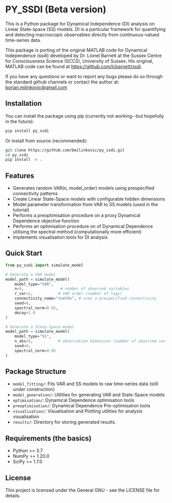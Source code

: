 # PY_SSDI (Beta version)

This is a Python package for Dynamical Independence (DI) analysis on Linear State-space (SS) models. DI is a particular framework for quantifying and detecting macroscopic observables directly from continuous-valued time-series data. 

This package is porting of the original MATLAB code for Dynamical Independence (ssdi) developed by Dr. Lionel Barnett at the Sussex Centre for Consciousness Science (SCCS), University of Sussex. His original, MATLAB code can be found at https://github.com/lcbarnett/ssdi. 

If you have any questions or want to report any bugs please do so through the standard github channels or contact the author at: borjan.milinkovic@gmail.com

## Installation

You can install the package using pip (currently not working--but hopefully in the future):

```bash
pip install py_ssdi
```

Or install from source (recommended):

```bash
git clone https://github.com/bmilinkovic/py_ssdi.git
cd py_ssdi
pip install -e .
```

## Features

- Generates random VAR(n, model_order) models using prespecified connectivity patterns
- Create Linear State-Space models with configurable hidden dimensions
- Model parameter transformation from VAR to SS models (used in the tutorial) 
- Performs a preoptimisation procedure on a proxy Dynamical Dependence objective function
- Performs an optimisation procedure on of Dynamical Dependence utilising the spectral method (computationally more efficient)
- Implements visualisation tools for DI analysis

## Quick Start

```python
from py_ssdi import simulate_model

# Generate a VAR model
model_path = simulate_model(
    model_type="VAR",
    n=9,                # number of observed variables
    r_var=2,           # VAR order (number of lags)
    connectivity_name="tnet9x", # uses a prespecified connectivity
    seed=0,
    spectral_norm=0.95,
    decay=1.0
)

# Generate a State-Space model
model_path = simulate_model(
    model_type="SS",
    n_obs=5,           # observation dimension (number of observed variables, *not* the hidden dimension)
    seed=0,
    spectral_norm=0.95
)
```

## Package Structure

- `model_fitting/`: Fits VAR and SS models to raw time-series data (still under construction)
- `model_generation/`: Utilities for generating VAR and State-Space models
- `optimisation/`: Dynamical Dependence optimisation tools
- `preoptimisation/`: Dynamical Dependence Pre-optimisation tools
- `visualisation/`: Visualisation and Plotting utilities for analysis visualisation
- `results/`: Directory for storing generated results. 

## Requirements (the basics)

- Python >= 3.7
- NumPy >= 1.20.0
- SciPy >= 1.7.0

## License

This project is licensed under the General GNU - see the LICENSE file for details.
